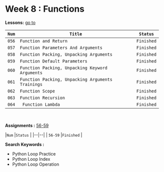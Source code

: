 # Week 8 : Functions

**Lessons:** [go to](https://elzero.org/study/mastering-python-study-plan/)

| `Num` | `Title`                     | `Status`                                                                   |
| ----- | --------------------------- | -------------------------------------------------------------------------- |
| `056` | `Function and Return`                             |`Finished` |
| `057` | `Function Parameters And Arguments`               |`Finished` |
| `058` | `Function Packing, Unpacking Arguments`           |`Finished` |
| `059` | `Function Default Parameters`                     |`Finished` |
| `060` | `Function Packing, Unpacking Keyword Arguments`   |`Finished` |
| `061` | `Function Packing, Unpacking Arguments Trainings` |`Finished` |
| `062` | `Function Scope`                                  |`Finished` |
| `063` | `Function Recursion`                              |`Finished` |
| `064` | ` Function Lambda`                                |`Finished` |

<br>

**Assignments :** [56-59](https://elzero.org/python-assignments-lesson-from-56-to-59/)

|`Num` |`Status` | |--|--| | `56-59`  |`Finished` |

**Search Keywords :**

- Python Loop Practice
- Python Loop Index
- Python Loop Operation
